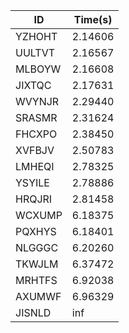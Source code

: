 |ID|Time(s)|
|-|-|
|YZHOHT|2.14606|
|UULTVT|2.16567|
|MLBOYW|2.16608|
|JIXTQC|2.17631|
|WVYNJR|2.29440|
|SRASMR|2.31624|
|FHCXPO|2.38450|
|XVFBJV|2.50783|
|LMHEQI|2.78325|
|YSYILE|2.78886|
|HRQJRI|2.81458|
|WCXUMP|6.18375|
|PQXHYS|6.18401|
|NLGGGC|6.20260|
|TKWJLM|6.37472|
|MRHTFS|6.92038|
|AXUMWF|6.96329|
|JISNLD|inf|
